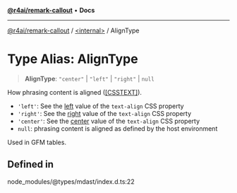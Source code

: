 [**@r4ai/remark-callout**](../../README.md) • **Docs**

***

[@r4ai/remark-callout](../../globals.md) / [\<internal\>](../README.md) / AlignType

# Type Alias: AlignType

> **AlignType**: `"center"` \| `"left"` \| `"right"` \| `null`

How phrasing content is aligned
([[CSSTEXT]](https://drafts.csswg.org/css-text/)).

* `'left'`: See the
  [left](https://drafts.csswg.org/css-text/#valdef-text-align-left)
  value of the `text-align` CSS property
* `'right'`: See the
  [right](https://drafts.csswg.org/css-text/#valdef-text-align-right)
  value of the `text-align` CSS property
* `'center'`: See the
  [center](https://drafts.csswg.org/css-text/#valdef-text-align-center)
  value of the `text-align` CSS property
* `null`: phrasing content is aligned as defined by the host environment

Used in GFM tables.

## Defined in

node\_modules/@types/mdast/index.d.ts:22
